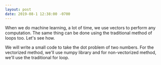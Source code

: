 ```yaml
---
layout: post
date: 2019-08-1 12:38:00 -0700
---
```


When we do machine learning, a lot of time, we use vectors to perform any computation. The same thing can be done using the traditional method of loops too. Let's see how.

We will write a small code to take the dot problem of two numbers. For the vectorized method, we'll use numpy library and for non-vectorized method, we'll use the traditional for loop.
